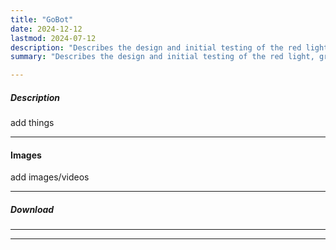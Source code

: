 ```yaml
---
title: "GoBot" 
date: 2024-12-12
lastmod: 2024-07-12
description: "Describes the design and initial testing of the red light, green light mode for GoBot." 
summary: "Describes the design and initial testing of the red light, green light mode for GoBot." 

---
```


##### Description
add things

---

#### Images
add images/videos

---

##### Download


---


---